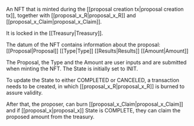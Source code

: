 An NFT that is minted during the [[proposal creation tx|proposal creation tx]], together with [[proposal_x_R|proposal_x_R]] and [[proposal_x_Claim|proposal_x_Claim]].

It is locked in the [[Treasury|Treasury]].

The datum of the NFT contains information about the proposal:
	[[Proposal|Proposal]]
	[[Type|Type]]
	[[Results|Results]]
	[[Amount|Amount]]

The Proposal, the Type and the Amount are user inputs and are submitted when minting the NFT. The State is initially set to INIT.

To update the State to either COMPLETED or CANCELED, a transaction needs to be created, in which [[proposal_x_R|proposal_x_R]] is burned to assure validity.

After that, the proposer, can burn [[proposal_x_Claim|proposal_x_Claim]] and if [[proposal_x|proposal_x]] State is COMPLETE, they can claim the proposed amount from the treasury.

